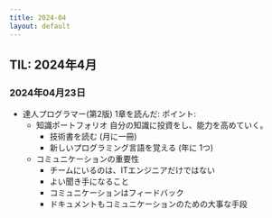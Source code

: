 ```yaml
---
title: 2024-04
layout: default
---
```


## TIL: 2024年4月

### 2024年04月23日

- 達人プログラマー(第2版) 1章を読んだ:
  ポイント:
  - 知識ポートフォリオ
    自分の知識に投資をし、能力を高めていく。
    - 技術書を読む (月に一冊)
    - 新しいプログラミング言語を覚える (年に 1つ)
  - コミュニケーションの重要性
    - チームにいるのは、ITエンジニアだけではない
    - よい聞き手になること
    - コミュニケーションはフィードバック
    - ドキュメントもコミュニケーションのための大事な手段
